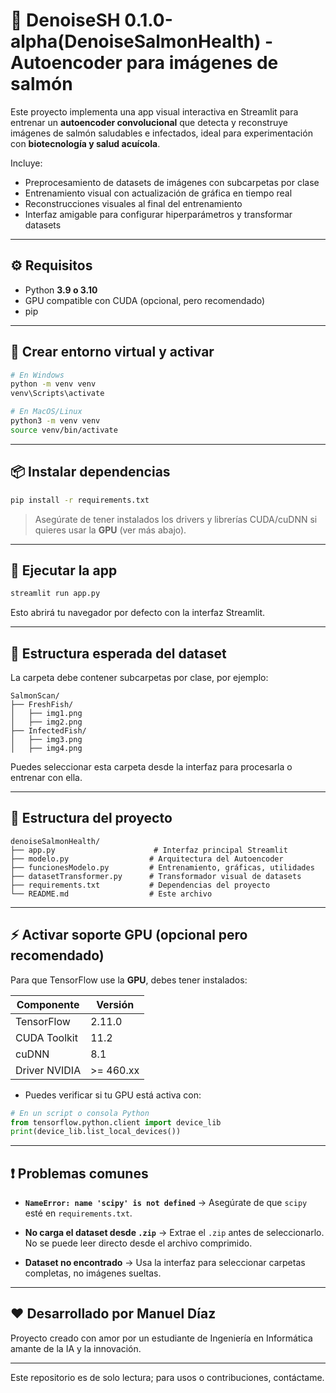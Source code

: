 
# 🧠 DenoiseSH 0.1.0-alpha(DenoiseSalmonHealth) - Autoencoder para imágenes de salmón

Este proyecto implementa una app visual interactiva en Streamlit para entrenar un **autoencoder convolucional** que detecta y reconstruye imágenes de salmón saludables e infectados, ideal para experimentación con **biotecnología y salud acuícola**.

Incluye:
- Preprocesamiento de datasets de imágenes con subcarpetas por clase
- Entrenamiento visual con actualización de gráfica en tiempo real
- Reconstrucciones visuales al final del entrenamiento
- Interfaz amigable para configurar hiperparámetros y transformar datasets

---

## ⚙️ Requisitos

- Python **3.9 o 3.10**
- GPU compatible con CUDA (opcional, pero recomendado)
- pip

---

## 🧪 Crear entorno virtual y activar

```bash
# En Windows
python -m venv venv
venv\Scripts\activate

# En MacOS/Linux
python3 -m venv venv
source venv/bin/activate
````

---

## 📦 Instalar dependencias

```bash
pip install -r requirements.txt
```

> Asegúrate de tener instalados los drivers y librerías CUDA/cuDNN si quieres usar la **GPU** (ver más abajo).

---

## 🧠 Ejecutar la app

```bash
streamlit run app.py
```

Esto abrirá tu navegador por defecto con la interfaz Streamlit.

---

## 📁 Estructura esperada del dataset

La carpeta debe contener subcarpetas por clase, por ejemplo:

```
SalmonScan/
├── FreshFish/
│   ├── img1.png
│   ├── img2.png
├── InfectedFish/
│   ├── img3.png
│   ├── img4.png
```

Puedes seleccionar esta carpeta desde la interfaz para procesarla o entrenar con ella.

---

## 💾 Estructura del proyecto

```
denoiseSalmonHealth/
├── app.py                      # Interfaz principal Streamlit
├── modelo.py                  # Arquitectura del Autoencoder
├── funcionesModelo.py         # Entrenamiento, gráficas, utilidades
├── datasetTransformer.py      # Transformador visual de datasets
├── requirements.txt           # Dependencias del proyecto
└── README.md                  # Este archivo
```

---

## ⚡ Activar soporte GPU (opcional pero recomendado)

Para que TensorFlow use la **GPU**, debes tener instalados:

| Componente    | Versión   |
| ------------- | --------- |
| TensorFlow    | 2.11.0    |
| CUDA Toolkit  | 11.2      |
| cuDNN         | 8.1       |
| Driver NVIDIA | >= 460.xx |

* Puedes verificar si tu GPU está activa con:

```python
# En un script o consola Python
from tensorflow.python.client import device_lib
print(device_lib.list_local_devices())
```

---

## ❗ Problemas comunes

* **`NameError: name 'scipy' is not defined`**
  → Asegúrate de que `scipy` esté en `requirements.txt`.

* **No carga el dataset desde `.zip`**
  → Extrae el `.zip` antes de seleccionarlo. No se puede leer directo desde el archivo comprimido.

* **Dataset no encontrado**
  → Usa la interfaz para seleccionar carpetas completas, no imágenes sueltas.

---

## ❤️ Desarrollado por Manuel Díaz

Proyecto creado con amor por un estudiante de Ingeniería en Informática amante de la IA y la innovación.

---
Este repositorio es de solo lectura; para usos o contribuciones, contáctame.

